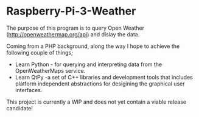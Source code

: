 # Raspberry-Pi-3-Weather

The purpose of this program is to query Open Weather (http://openweathermap.org/api) and dislay the data.

Coming from a PHP background, along the way I hope to achieve the following couple of things;

* Learn Python - for querying and interpreting data from the OpenWeatherMaps service.
* Learn QtPy -a set of C++ libraries and development tools that includes platform independent abstractions for desigining the graphical user interfaces.

This project is currently a WIP and does not yet contain a viable release candidate!
